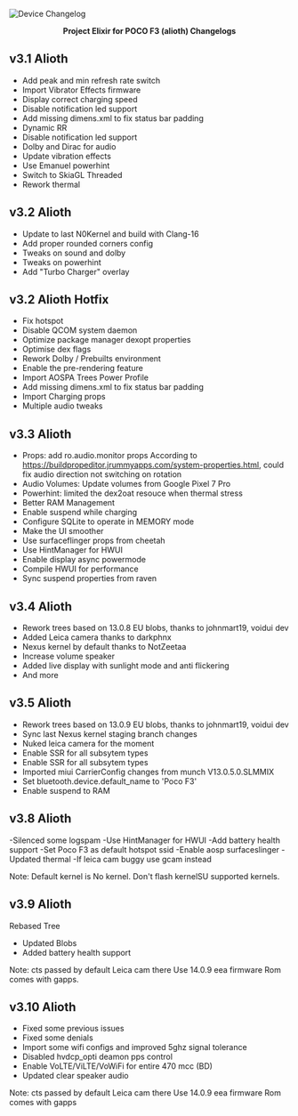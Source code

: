 ![Device Changelog](https://i.imgur.com/C0Wcdr5.png)
<p align="center">
<b>Project Elixir for POCO F3 (alioth) Changelogs</b>
</p>
  
## v3.1 Alioth

- Add peak and min refresh rate switch
- Import Vibrator Effects firmware
- Display correct charging speed
- Disable notification led support
- Add missing dimens.xml to fix status bar padding
- Dynamic RR
- Disable notification led support
- Dolby and Dirac for audio
- Update vibration effects
- Use Emanuel powerhint
- Switch to SkiaGL Threaded
- Rework thermal

## v3.2 Alioth

- Update to last N0Kernel and build with Clang-16
- Add proper rounded corners config 
- Tweaks on sound and dolby
- Tweaks on powerhint
- Add "Turbo Charger" overlay

## v3.2 Alioth Hotfix

- Fix hotspot
- Disable QCOM system daemon
- Optimize package manager dexopt properties
- Optimise dex flags
- Rework Dolby / Prebuilts environment
- Enable the pre-rendering feature
- Import AOSPA Trees Power Profile
- Add missing dimens.xml to fix status bar padding
- Import Charging props
- Multiple audio tweaks

## v3.3 Alioth

- Props: add ro.audio.monitor props According to https://buildpropeditor.jrummyapps.com/system-properties.html, could fix audio direction not switching on rotation
- Audio Volumes: Update volumes from Google Pixel 7 Pro
- Powerhint: limited the dex2oat resouce when thermal stress
- Better RAM Management
- Enable suspend while charging 
- Configure SQLite to operate in MEMORY mode
- Make the UI smoother
- Use surfaceflinger props from cheetah
- Use HintManager for HWUI 
- Enable display async powermode 
- Compile HWUI for performance 
- Sync suspend properties from raven

## v3.4 Alioth

- Rework trees based on 13.0.8 EU blobs, thanks to johnmart19, voidui dev
- Added Leica camera thanks to darkphnx
- Nexus kernel by default thanks to NotZeetaa
- Increase volume speaker
- Added live display with sunlight mode and anti flickering
- And more

## v3.5 Alioth

- Rework trees based on 13.0.9 EU blobs, thanks to johnmart19, voidui dev
- Sync last Nexus kernel staging branch changes
- Nuked leica camera for the moment
- Enable SSR for all subsytem types
- Enable SSR for all subsytem types
- Imported miui CarrierConfig changes from munch V13.0.5.0.SLMMIX
- Set bluetooth.device.default_name to 'Poco F3'
- Enable suspend to RAM

## v3.8 Alioth
-Silenced some logspam
-Use HintManager for HWUI
-Add battery health support
-Set Poco F3 as default hotspot ssid
-Enable aosp surfaceslinger
-Updated thermal
-If leica cam buggy use gcam instead

Note: Default kernel is No kernel. Don't flash kernelSU supported kernels.

## v3.9 Alioth
Rebased Tree
- Updated Blobs 
- Added battery health support

Note:
cts passed by default
Leica cam there
Use 14.0.9 eea firmware
Rom comes with gapps.

## v3.10 Alioth
- Fixed some previous issues
- Fixed some denials
- Import some wifi configs and improved 5ghz signal tolerance
- Disabled hvdcp_opti deamon pps control
- Enable VoLTE/ViLTE/VoWiFi for entire 470 mcc (BD)
- Updated clear speaker audio

Note:
cts passed by default
Leica cam there
Use 14.0.9 eea firmware
Rom comes with gapps

